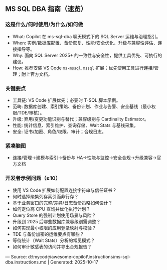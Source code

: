 ## MS SQL DBA 指南（速览）

### 这是什么/何时使用/为什么/如何做
- What: Copilot 在 ms-sql-dba 聊天模式下的 SQL Server 运维与治理指引。
- When: 实例/数据库配置、备份恢复、性能/安全优化、升级与兼容性评估、连接指导等。
- Why: 面向 SQL Server 2025+ 的一致性与安全性，提供工具优先、可执行的建议。
- How: 推荐安装 VS Code `ms-mssql.mssql` 扩展；优先使用工具进行连接/管理；附上官方文档。

### 关键要点
- 工具链: VS Code 扩展优先；必要时 T-SQL 脚本示例。
- 范畴: 数据库创建、索引策略、备份计划、作业与告警、安全基线（最小权限/TDE/审核）。
- 升级: 弃用/变更功能识别与替代；兼容级别与 Cardinality Estimator。
- 性能: 统计信息、索引维护、查询存储、Wait Stats 与基线采集。
- 安全: 证书/加密、角色/权限、审计；合规日志。

### 紧凑脑图
- 连接/管理→建模与索引→备份与 HA→性能与监控→安全合规→升级兼容→官方文档

### 开发者示例问题（≥10）
- 使用 VS Code 扩展如何配置连接字符串与信任证书？
- 何时选择聚集列存索引而非行存？
- 基于业务窗口的完整/差异/日志备份策略如何设计？
- 如何定位高 CPU 查询并优化执行计划？
- Query Store 的强制计划使用场景与风险？
- 升级到 2025 后哪些数据库兼容级别需调整？
- 如何实现最小权限的应用登录映射与校验？
- TDE 与备份加密的运维要点有哪些？
- 等待统计（Wait Stats）分析的常见模式？
- 如何审计敏感表的访问并导出合规报告？

—
Source: d:\mycode\awesome-copilot\instructions\ms-sql-dba.instructions.md | Generated: 2025-10-17
